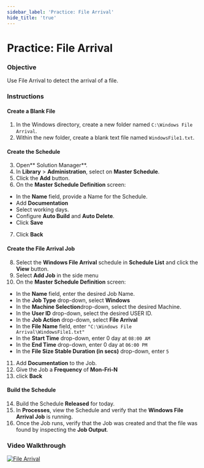 ```yaml
---
sidebar_label: 'Practice: File Arrival'
hide_title: 'true'
---
```


# Practice: File Arrival

### Objective

Use File Arrival to detect the arrival of a file.

### Instructions

#### Create a Blank File

1. In the Windows directory, create a new folder named ```C:\Windows File Arrival```.
2. Within the new folder, create a blank text file named ```WindowsFile1.txt```.

#### Create the Schedule

3. Open** Solution Manager**.
4. In **Library** > **Administration**, select on **Master Schedule**. 
5. Click the **Add** button.
6. On the **Master Schedule Definition** screen:
* In the **Name** field, provide a Name for the Schedule.
* Add **Documentation**
* Select working days.
* Configure **Auto Build** and **Auto Delete**.
* Click **Save**
7. Click **Back**

#### Create the File Arrival Job

8. Select the **Windows File Arrival** schedule in **Schedule List** and click the **View** button.
9. Select **Add Job** in the side menu 
10. On the **Master Schedule Definition** screen:
* In the **Name** field, enter the desired Job Name.
* In the **Job Type** drop-down, select **Windows**
* In the **Machine Selection**drop-down, select the desired Machine.
* In the **User ID** drop-down, select the desired USER ID.
* In the **Job Action** drop-down, select **File Arrival**
* In the **File Name** field, enter ```"C:\Windows File Arrival\WindowsFile1.txt"```
* In the **Start Time** drop-down, enter 0 day at ```08:00 AM```
* In the **End Time** drop-down, enter 0 day at ```06:00 PM```
* In the **File Size Stable Duration (in secs)** drop-down, enter ```5```
11. Add **Documentation** to the Job.
12. Give the Job a **Frequency** of **Mon-Fri-N**
13. click **Back**

#### Build the Schedule

14. Build the Schedule **Released** for today.
15. In **Processes**, view the Schedule and verify that the **Windows File Arrival Job** is running. 
16. Once the Job runs, verify that the Job was created and that the file was found by inspecting the **Job Output**.

### Video Walkthrough

[![File Arrival](../static/img/file-arrival.png)](https://sma1980-my.sharepoint.com/:v:/g/personal/rweesner_smatechnologies_com/Eatr4YcXitNArCGfw5qq-aYBtpjnudcmGkphAxCrgFDIVQ?e=bec8HY&nav=eyJyZWZlcnJhbEluZm8iOnsicmVmZXJyYWxBcHAiOiJTdHJlYW1XZWJBcHAiLCJyZWZlcnJhbFZpZXciOiJTaGFyZURpYWxvZy1MaW5rIiwicmVmZXJyYWxBcHBQbGF0Zm9ybSI6IldlYiIsInJlZmVycmFsTW9kZSI6InZpZXcifX0%3D)